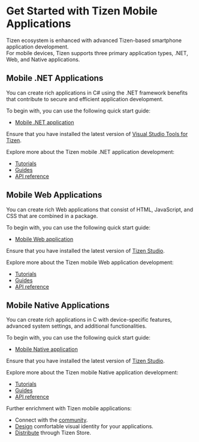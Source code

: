 # Get Started with Tizen Mobile Applications

Tizen ecosystem is enhanced with advanced Tizen-based smartphone application development.  
For mobile devices, Tizen supports three primary application types, .NET, Web, and Native applications.

## Mobile .NET Applications
You can create rich applications in C# using the .NET framework benefits that contribute to secure and efficient application development. 

To begin with, you can use the following quick start guide:
-   [Mobile .NET application](../dotnet/get-started/mobile/first-app.md)

Ensure that you have installed the latest version of [Visual Studio Tools for Tizen](https://marketplace.visualstudio.com/items?itemName=tizen.VSToolsforTizen).
	
Explore more about the Tizen mobile .NET application development:
-   [Tutorials](../dotnet/tutorials/overview.md)	
-   [Guides](../dotnet/guides/overview.md)
-   [API reference ](../dotnet/api/overview.md)

## Mobile Web Applications
You can create rich Web applications that consist of HTML, JavaScript, and CSS that are combined in a package. 

To begin with, you can use the following quick start guide:
-   [Mobile Web application](../web/get-started/mobile/first-app.md)

Ensure that you have installed the latest version of [Tizen Studio](https://developer.tizen.org/development/tizen-studio/download).

Explore more about the Tizen mobile Web application development:
-   [Tutorials](../web/tutorials/overview.md)
-   [Guides](../web/guides/index.md)
-   [API reference](../web/api/index.md) 

## Mobile Native Applications
You can create rich applications in C with device-specific features, advanced system settings, and additional functionalities.

To begin with, you can use the following quick start guide:
-   [Mobile Native application](../native/get-started/mobile/first-app.md)

Ensure that you have installed the latest version of [Tizen Studio](https://developer.tizen.org/development/tizen-studio/download).

Explore more about the Tizen mobile Native application development:
-   [Tutorials](../native/tutorials/overview.md)
-   [Guides](../native/guides/index.md)
-   [API reference](../native/api/overview.md)

Further enrichment with Tizen mobile applications:
-   Connect with the [community](https://developer.tizen.org/community/tip-tech).
-   [Design](../design/mobile/design-principles.md) comfortable visual identity for your applications.
-   [Distribute](../distribute/how-to-distribute/overview.md) through Tizen Store.

